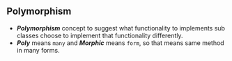 ## Polymorphism

 - ***Polymorphism*** concept to suggest what functionality to implements sub classes choose to implement that functionality differently.
 - ***Poly*** means `many` and ***Morphic*** means `form`, so that means same method in many forms.